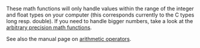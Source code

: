 These math functions will only handle values within the range of the
<span class="type">integer</span> and <span class="type">float</span>
types on your computer (this corresponds currently to the C types long
resp. double). If you need to handle bigger numbers, take a look at the
<a href="/book/bc.html" class="link">arbitrary precision math functions</a>.

See also the manual page on
<a href="/language/operators/arithmetic.html" class="link">arithmetic operators</a>.
